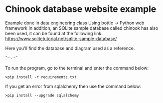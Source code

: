 # Chinook database website example
Example done in data engineering class
Using bottle -> Python web framework
In addition, an SQLite sample database called chinook has also been used, it can be found at the following link:
https://www.sqlitetutorial.net/sqlite-sample-database/

Here you'll find the database and diagram used as a reference.

˶ᵔ ᵕ ᵔ˶

To run the program, go to the terminal and enter the command below:
```
>pip install -r requirements.txt
```

If you get an error from sqlalchemy then use the command below:

```
>pip install --upgrade sqlalchemy
```
